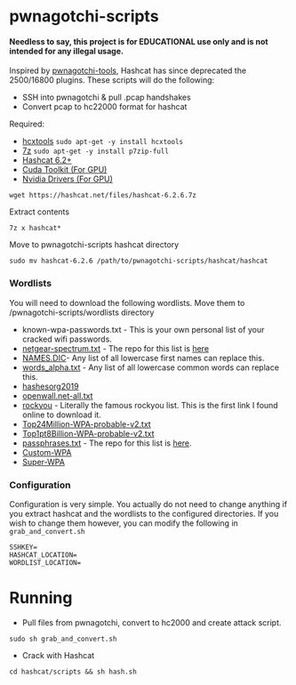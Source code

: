 # pwnagotchi-scripts

#### Needless to say, this project is for EDUCATIONAL use only and is not intended for any illegal usage.

Inspired by [pwnagotchi-tools](https://github.com/mtagius/pwnagotchi-tools), Hashcat has since deprecated the 2500/16800 plugins. These scripts will do the following:
- SSH into pwnagotchi & pull .pcap handshakes 
- Convert pcap to hc22000 format for hashcat




Required:
- [hcxtools](https://launchpad.net/ubuntu/+source/hcxtools) `sudo apt-get -y install hcxtools` 
- [7z](https://www.7-zip.org/download.html) `sudo apt-get -y install p7zip-full`
- [Hashcat 6.2+](https://hashcat.net/hashcat/) 
- [Cuda Toolkit (For GPU)](https://linuxconfig.org/how-to-install-cuda-on-ubuntu-20-04-focal-fossa-linux)
- [Nvidia Drivers (For GPU)](https://linuxconfig.org/how-to-install-the-nvidia-drivers-on-ubuntu-20-04-focal-fossa-linux)

 ```
wget https://hashcat.net/files/hashcat-6.2.6.7z
```
Extract contents

```
7z x hashcat*
```
Move to pwnagotchi-scripts hashcat directory

```
sudo mv hashcat-6.2.6 /path/to/pwnagotchi-scripts/hashcat/hashcat
```

### Wordlists

You will need to download the following wordlists. Move them to /pwnagotchi-scripts/wordlists directory
* known-wpa-passwords.txt - This is your own personal list of your cracked wifi passwords.
* [netgear-spectrum.txt](https://raw.githubusercontent.com/soxrok2212/PSKracker/master/dicts/netgear-spectrum/netgear-spectrum.txt) - The repo for this list is [here](https://github.com/soxrok2212/PSKracker)
* [NAMES.DIC](https://www.outpost9.com/files/wordlists/names.zip)-  Any list of all lowercase first names can replace this.
* [words_alpha.txt](https://raw.githubusercontent.com/dwyl/english-words/master/words_alpha.txt) - Any list of all lowercase common words can replace this.
* [hashesorg2019](https://weakpass.com/wordlist/1851)
* [openwall.net-all.txt](https://raw.githubusercontent.com/danielmiessler/SecLists/master/Passwords/openwall.net-all.txt)
* [rockyou](https://github.com/praetorian-code/Hob0Rules/blob/master/wordlists/rockyou.txt.gz) - Literally the famous rockyou list. This is the first link I found online to download it.
* [Top24Million-WPA-probable-v2.txt](https://github.com/berzerk0/Probable-Wordlists/blob/master/Real-Passwords/WPA-Length/Real-Password-WPA-MegaLinks.md)
* [Top1pt8Billion-WPA-probable-v2.txt](https://github.com/berzerk0/Probable-Wordlists/blob/master/Real-Passwords/WPA-Length/Real-Password-WPA-MegaLinks.md)
* [passphrases.txt](https://initstring.keybase.pub/passphrase-wordlist/passphrases.txt?dl=1) - The repo for this list is [here](https://github.com/initstring/passphrase-wordlist).
* [Custom-WPA](https://weakpass.com/wordlist/490)
* [Super-WPA](https://weakpass.com/wordlist/500)

### Configuration

Configuration is very simple. You actually do not need to change anything if you extract hashcat and the wordlists to the configured directories. If you wish to change them however, you can modify the following in `grab_and_convert.sh`

```
SSHKEY=
HASHCAT_LOCATION=
WORDLIST_LOCATION=
```
# Running 

- Pull files from pwnagotchi, convert to hc2000 and create attack script.

```
sudo sh grab_and_convert.sh
```

- Crack with Hashcat

```
cd hashcat/scripts && sh hash.sh
```

